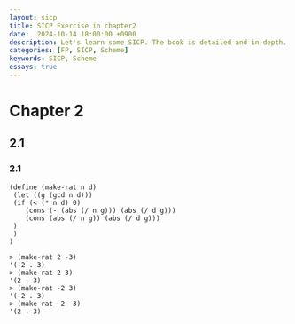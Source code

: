 ```yaml
---
layout: sicp
title: SICP Exercise in chapter2
date:  2024-10-14 18:00:00 +0900
description: Let's learn some SICP. The book is detailed and in-depth.
categories: [FP, SICP, Scheme]
keywords: SICP, Scheme
essays: true   
---
```


# Chapter 2

## 2.1

### 2.1

```
(define (make-rat n d)
 (let ((g (gcd n d)))
 (if (< (* n d) 0)
    (cons (- (abs (/ n g))) (abs (/ d g)))
    (cons (abs (/ n g)) (abs (/ d g)))
 )
 )
)
```

```
> (make-rat 2 -3)
'(-2 . 3)
> (make-rat 2 3)
'(2 . 3)
> (make-rat -2 3)
'(-2 . 3)
> (make-rat -2 -3)
'(2 . 3)
```

